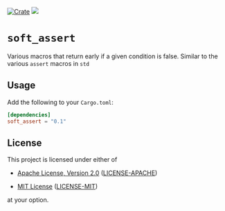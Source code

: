 [![Crate](https://img.shields.io/crates/v/soft_assert?style=flat-square)](https://crates.io/crates/soft_assert)
[![](https://img.shields.io/github/workflow/status/Cyborus04/soft_assert/Rust?style=flat-square)](https://github.com/Cyborus04/soft_assert/actions/workflows/rust.yml)

# `soft_assert`

Various macros that return early if a given condition is false.
Similar to the various `assert` macros in `std`

## Usage

Add the following to your `Cargo.toml`:

```toml
[dependencies]
soft_assert = "0.1"
```

## License

This project is licensed under either of

- [Apache License, Version 2.0](http://www.apache.org/licenses/LICENSE-2.0)
  ([LICENSE-APACHE](LICENSE-APACHE))

- [MIT License](http://opensource.org/licenses/MIT)
  ([LICENSE-MIT](LICENSE-MIT))

at your option.
